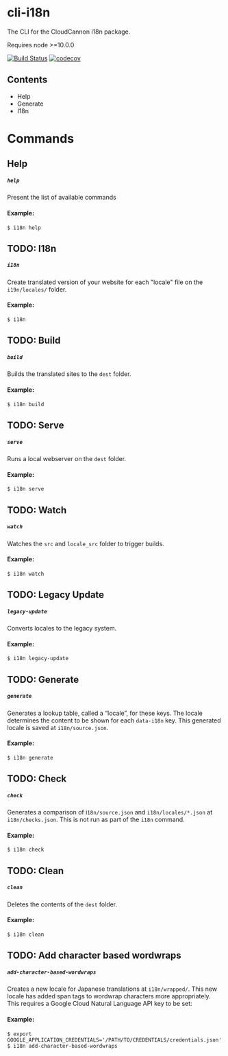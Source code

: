 # cli-i18n
The CLI for the CloudCannon i18n package.

Requires node >=10.0.0

[![Build Status](https://travis-ci.com/CloudCannon/cli-i18n.svg?token=jVQhfYdhP37TyCuAVfft&branch=master)](https://travis-ci.com/CloudCannon/cli-i18n)
[![codecov](https://codecov.io/gh/CloudCannon/cli-i18n/branch/master/graph/badge.svg?token=SLXCH04SAM)](https://codecov.io/gh/CloudCannon/cli-i18n)



## Contents
<ul>
    <li> Help
    <li> Generate
    <li> I18n
</ul>

# Commands


## Help
##### ```help```
Present the list of available commands

#### Example:

```
$ i18n help
```

## TODO: I18n
##### ```i18n```
Create translated version of your website for each "locale" file on the `i19n/locales/` folder. 

#### Example:

```
$ i18n
```

##  TODO: Build
##### ```build```
Builds the translated sites to the `dest` folder.

#### Example:

```
$ i18n build
```

## TODO: Serve
##### ```serve```
Runs a local webserver on the `dest` folder.

#### Example:

```
$ i18n serve
```

## TODO: Watch
##### ```watch```
Watches the `src` and `locale_src` folder to trigger builds.

#### Example:

```
$ i18n watch
```

## TODO: Legacy Update
##### ```legacy-update```
Converts locales to the legacy system.

#### Example:

```
$ i18n legacy-update
```

## TODO: Generate
##### ```generate```
Generates a lookup table, called a “locale”, for these keys. The locale determines the content to be shown for each `data-i18n` key.
This generated locale is saved at `i18n/source.json`.

#### Example:

```
$ i18n generate
```

## TODO: Check
##### ```check```
Generates a comparison of i`18n/source.json` and `i18n/locales/*.json` at `i18n/checks.json`. This is not run as part of the `i18n` command.

#### Example:

```
$ i18n check
```

## TODO: Clean
##### ```clean```

Deletes the contents of the `dest` folder.

#### Example:

```
$ i18n clean
```

## TODO: Add character based wordwraps
##### ```add-character-based-wordwraps```
Creates a new locale for Japanese translations at `i18n/wrapped/`. This new locale has added span tags to wordwrap characters more appropriately. This requires a Google Cloud Natural Language API key to be set:

#### Example:

```
$ export GOOGLE_APPLICATION_CREDENTIALS='/PATH/TO/CREDENTIALS/credentials.json'
$ i18n add-character-based-wordwraps
```
